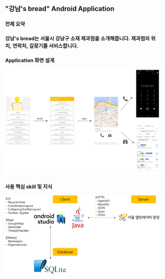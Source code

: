 ## "강남's bread" Android Application

### 전체 요약
### **강남's bread**는 서울시 강남구 소재 제과점을 소개해줍니다. 제과점의 위치, 연락처, 길찾기를 서비스합니다.

### **Application 화면 설계**
![이미지1](./Images/image1.PNG)

### **사용 핵심 skill 및 지식**
![이미지2](./Images/image2.PNG)

